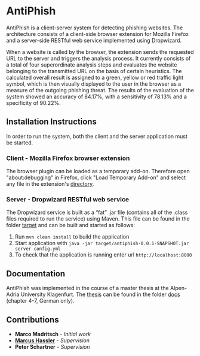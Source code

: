 # AntiPhish

AntiPhish is a client-server system for detecting phishing websites. The architecture consists of a client-side 
browser extension for Mozilla Firefox and a server-side RESTful web service implemented using Dropwizard.

When a website is called by the browser, the extension sends the requested URL to the server and triggers the 
analysis process. It currently consists of a total of four superordinate analysis steps and evaluates the website 
belonging to the transmitted URL on the basis of certain heuristics. The calculated overall result is assigned to 
a green, yellow or red traffic light symbol, which is then visually displayed to the user in the browser as a 
measure of the outgoing phishing threat. The results of the evaluation of the system showed an accuracy of 84.17%, 
with a sensitivity of 78.13% and a specificity of 90.22%.

## Installation Instructions

In order to run the system, both the client and the server application must be started.

### Client - Mozilla Firefox browser extension

The browser plugin can be loaded as a temporary add-on. Therefore open "about:debugging" in Firefox, click 
"Load Temporary Add-on" and select any file in the extension's [directory](client).

### Server - Dropwizard RESTful web service

The Dropwizard service is built as a “fat” .jar file (contains all of the .class files required to run the service) 
using Maven. This file can be found in the folder [target](server/target) and can be built and started as follows:

1. Run `mvn clean install` to build the application
1. Start application with `java -jar target/antiphish-0.0.1-SNAPSHOT.jar server config.yml`
1. To check that the application is running enter url `http://localhost:8080`

## Documentation

AntiPhish was implemented in the course of a master thesis at the Alpen-Adria University Klagenfurt. The [thesis](docs/2018-01-26_Masterarbeit_Madritsch.pdf) can 
be found in the folder [docs](docs) (chapter 4-7, German only).

## Contributions

* **Marco Madritsch** - *Initial work*
* **[Marcus Hassler](https://hassler.world/)** - *Supervision*
* **Peter Schartner** - *Supervision*
